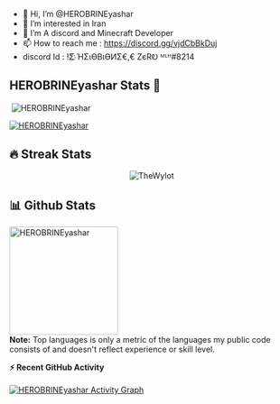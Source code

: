 - 👋 Hi, I’m @HEROBRINEyashar
- 👀 I’m interested in Iran
- 💞️ I’m A discord and Minecraft Developer
- 📫 How to reach me : https://discord.gg/vjdCbBkDuj
- discord Id :  !Σ҉        ΉΣɩӨBɩӨИΣ€,€ ZєRᎧ ᴹᴸᴴ#8214

<!---
HEROBRINEyashar/HEROBRINEyashar is a ✨ special ✨ repository because its `README.md` (this file) appears on your GitHub profile.
You can click the Preview link to take a look at your changes.
--->
## <h2 align="left">HEROBRINEyashar Stats 🧮</h2>
<p>&nbsp;<img align="center" src="https://github-readme-stats.vercel.app/api?username=HEROBRINEyashar&show_icons=true&locale=en" alt="HEROBRINEyashar" /></p>

<p align="left"> <a href="https://github.com/ryo-ma/github-profile-trophy"><img src="https://github-profile-trophy.vercel.app/?username=HEROBRINEyashar" alt="HEROBRINEyashar" /></a></p> 



## 🔥 Streak Stats
<p align="center"><img src="https://github-readme-streak-stats.herokuapp.com/?user=HEROBRINEyashar&theme=algolia" alt="TheWylot" /></p>


## 📊 Github Stats


  <img src="https://github-readme-stats.vercel.app/api/top-langs?username=HEROBRINEyashar&langs_count=10&show_icons=true&locale=en&layout=compact&theme=algolia" alt="HEROBRINEyashar" height="192px"/>
  <br/>
  <b>Note:</b> Top languages is only a metric of the languages my public code consists of and doesn't reflect experience or skill level.
  </p>
 
<summary><b>⚡ Recent GitHub Activity</b></summary>
  <br/>
   <a href="https://github.com/TheWylot"><img alt="HEROBRINEyashar Activity Graph" src="https://activity-graph.herokuapp.com/graph?username=HEROBRINEyashar&custom_title=HEROBRINEyashar%20Contribution%20Graph&theme=react-dark" /></a>
  <br/>
